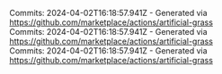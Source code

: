 Commits: 2024-04-02T16:18:57.941Z - Generated via https://github.com/marketplace/actions/artificial-grass
<br>
Commits: 2024-04-02T16:18:57.941Z - Generated via https://github.com/marketplace/actions/artificial-grass
<br>
Commits: 2024-04-02T16:18:57.941Z - Generated via https://github.com/marketplace/actions/artificial-grass
<br>
